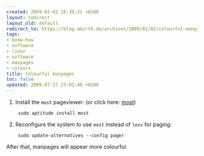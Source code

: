 ```yaml
---
created: 2009-02-02 16:39:21 +0100
layout: redirect
layout_old: default
redirect_to: https://blog.mbirth.de/archives/2009/02/02/colourful-manpages.html
tags:
- know-how
- software
- linux
- software
- manpages
- colours
title: Colourful manpages
toc: false
updated: 2009-07-17 23:01:40 +0200
---
```


1. Install the `most` pageviewer: (or click here: [most](apt://most))

        sudo aptitude install most

1. Reconfigure the system to use `most` instead of `less` for paging:

        sudo update-alternatives --config pager

After that, manpages will appear more colourful.